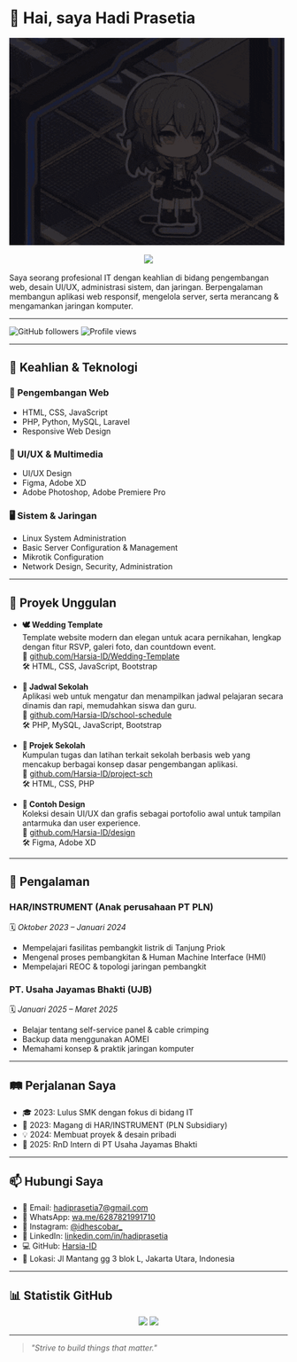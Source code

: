 # 👋 Hai, saya Hadi Prasetia

![Welcome](https://raw.githubusercontent.com/Harsia-ID/about-me/refs/heads/main/stelle.gif)

<p align="center">
  <img src="https://readme-typing-svg.herokuapp.com/?lines=Welcome+to+my+GitHub!;I'm+Hadi+Prasetia+👨‍💻;Web+Developer+%7C+UI%2FUX+Designer+%7C+SysAdmin&center=true&size=22">
</p>

Saya seorang profesional IT dengan keahlian di bidang pengembangan web, desain UI/UX, administrasi sistem, dan jaringan. Berpengalaman membangun aplikasi web responsif, mengelola server, serta merancang & mengamankan jaringan komputer.

---

![GitHub followers](https://img.shields.io/github/followers/Harsia-ID?label=Follow&style=social)
![Profile views](https://komarev.com/ghpvc/?username=Harsia-ID&label=Profile%20views&color=0e75b6&style=flat)

---

## 🔧 Keahlian & Teknologi

### 🧠 Pengembangan Web
- HTML, CSS, JavaScript  
- PHP, Python, MySQL, Laravel  
- Responsive Web Design  

### 🎨 UI/UX & Multimedia
- UI/UX Design  
- Figma, Adobe XD  
- Adobe Photoshop, Adobe Premiere Pro  

### 🖥️ Sistem & Jaringan
- Linux System Administration  
- Basic Server Configuration & Management  
- Mikrotik Configuration  
- Network Design, Security, Administration  

---

## 🚀 Proyek Unggulan

- **🕊️ Wedding Template**  
  Template website modern dan elegan untuk acara pernikahan, lengkap dengan fitur RSVP, galeri foto, dan countdown event.  
  📂 [github.com/Harsia-ID/Wedding-Template](https://github.com/Harsia-ID/Wedding-Template)  
  🛠️ HTML, CSS, JavaScript, Bootstrap

- **📅 Jadwal Sekolah**  
  Aplikasi web untuk mengatur dan menampilkan jadwal pelajaran secara dinamis dan rapi, memudahkan siswa dan guru.  
  📂 [github.com/Harsia-ID/school-schedule](https://github.com/Harsia-ID/school-schedule)  
  🛠️ PHP, MySQL, JavaScript, Bootstrap

- **🏫 Projek Sekolah**  
  Kumpulan tugas dan latihan terkait sekolah berbasis web yang mencakup berbagai konsep dasar pengembangan aplikasi.  
  📂 [github.com/Harsia-ID/project-sch](https://github.com/Harsia-ID/project-sch)  
  🛠️ HTML, CSS, PHP

- **🎨 Contoh Design**  
  Koleksi desain UI/UX dan grafis sebagai portofolio awal untuk tampilan antarmuka dan user experience.  
  📂 [github.com/Harsia-ID/design](https://github.com/Harsia-ID/design)  
  🛠️ Figma, Adobe XD

---

## 💼 Pengalaman

### HAR/INSTRUMENT (Anak perusahaan PT PLN)
🗓️ *Oktober 2023 – Januari 2024*  
- Mempelajari fasilitas pembangkit listrik di Tanjung Priok  
- Mengenal proses pembangkitan & Human Machine Interface (HMI)  
- Mempelajari REOC & topologi jaringan pembangkit  

### PT. Usaha Jayamas Bhakti (UJB)
🗓️ *Januari 2025 – Maret 2025*  
- Belajar tentang self-service panel & cable crimping  
- Backup data menggunakan AOMEI  
- Memahami konsep & praktik jaringan komputer  

---

## 🛤️ Perjalanan Saya

- 🎓 2023: Lulus SMK dengan fokus di bidang IT  
- 🧪 2023: Magang di HAR/INSTRUMENT (PLN Subsidiary)  
- 💡 2024: Membuat proyek & desain pribadi  
- 🧠 2025: RnD Intern di PT Usaha Jayamas Bhakti  

---

## 📫 Hubungi Saya

- 📧 Email: [hadiprasetia7@gmail.com](mailto:hadiprasetia7@gmail.com)  
- 📱 WhatsApp: [wa.me/6287821991710](https://wa.me/6287821991710)  
- 📸 Instagram: [@idhescobar_](https://instagram.com/idhescobar_)  
- 🔗 LinkedIn: [linkedin.com/in/hadiprasetia](https://www.linkedin.com/in/hadi-prasetia-300044365)  
- 💻 GitHub: [Harsia-ID](https://github.com/Harsia-ID)  
- 📍 Lokasi: Jl Mantang gg 3 blok L, Jakarta Utara, Indonesia

---

## 📊 Statistik GitHub

<p align="center">
  <img src="https://github-readme-stats.vercel.app/api?username=Harsia-ID&show_icons=true&theme=radical" width="45%" />
  <img src="https://github-readme-stats.vercel.app/api/top-langs/?username=Harsia-ID&layout=compact&theme=radical" width="45%" />
</p>

---

> _"Strive to build things that matter."_
